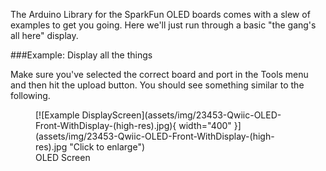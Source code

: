 
The Arduino Library for the SparkFun OLED boards comes with a slew of examples to get you going.  Here we'll just run through a basic "the gang's all here" display. 


###Example: Display all the things



Make sure you've selected the correct board and port in the Tools menu and then hit the upload button. You should see something similar to the following. 


<figure markdown>
[![Example DisplayScreen](assets/img/23453-Qwiic-OLED-Front-WithDisplay-(high-res).jpg){ width="400" }](assets/img/23453-Qwiic-OLED-Front-WithDisplay-(high-res).jpg "Click to enlarge")
<figcaption markdown>OLED Screen</figcaption>
</figure>


